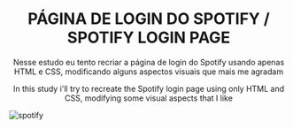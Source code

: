 <h1 align="center">PÁGINA DE LOGIN DO SPOTIFY / SPOTIFY LOGIN PAGE</h1>

<p align="center">Nesse estudo eu tento recriar a página de login do Spotify usando apenas HTML e CSS, modificando alguns aspectos visuais que mais me agradam</p>

<p align="center">In this study i'll try to recreate the Spotify login page using only HTML and CSS, modifying some visual aspects that I like</p> 


![spotify](https://user-images.githubusercontent.com/46174954/109750738-b292d480-7bbb-11eb-8907-c59b8902f25b.gif)
